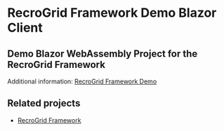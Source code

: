 RecroGrid Framework Demo Blazor Client
======================================

## Demo Blazor WebAssembly Project for the RecroGrid Framework

Additional information: [RecroGrid Framework Demo](https://github.com/RecroGridFramework/RGF.Demo)

## Related projects

- [RecroGrid Framework](https://RecroGrid.com)

